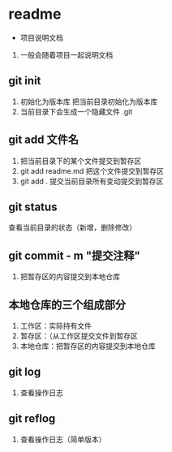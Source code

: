 # readme
+ 项目说明文档
1. 一般会随着项目一起说明文档


## git init
1. 初始化为版本库 把当前目录初始化为版本库
2. 当前目录下会生成一个隐藏文件 .git


## git add 文件名
1. 把当前目录下的某个文件提交到暂存区
2. git add readme.md 把这个文件提交到暂存区
3. git add . 提交当前目录所有变动提交到暂存区



 ## git status
 查看当前目录的状态（新增，删除修改）

## git commit - m "提交注释"
1. 把暂存区的内容提交到本地仓库

## 本地仓库的三个组成部分
1. 工作区：实际持有文件
2. 暂存区：（从工作区提交文件到暂存区
3. 本地仓库：把暂存区的内容提交到本地仓库


## git log
1. 查看操作日志

## git reflog 
1. 查看操作日志（简单版本）
